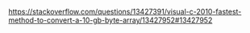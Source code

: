 https://stackoverflow.com/questions/13427391/visual-c-2010-fastest-method-to-convert-a-10-gb-byte-array/13427952#13427952